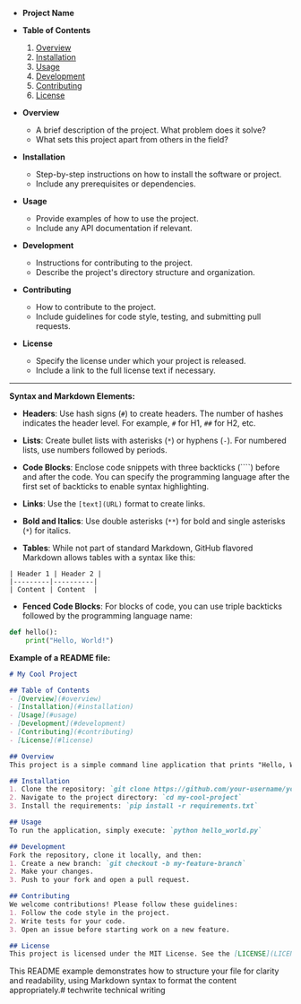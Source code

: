 

* **Project Name**

* **Table of Contents**
  1. [Overview](#overview)
  2. [Installation](#installation)
  3. [Usage](#usage)
  4. [Development](#development)
  5. [Contributing](#contributing)
  6. [License](#license)

* **Overview**
   - A brief description of the project. What problem does it solve?
   - What sets this project apart from others in the field?

* **Installation**
   - Step-by-step instructions on how to install the software or project.
   - Include any prerequisites or dependencies.

* **Usage**
   - Provide examples of how to use the project.
   - Include any API documentation if relevant.

* **Development**
   - Instructions for contributing to the project.
   - Describe the project's directory structure and organization.

* **Contributing**
   - How to contribute to the project.
   - Include guidelines for code style, testing, and submitting pull requests.

* **License**
   - Specify the license under which your project is released.
   - Include a link to the full license text if necessary.

---

**Syntax and Markdown Elements:**

* **Headers**: Use hash signs (`#`) to create headers. The number of hashes indicates the header level. For example, `#` for H1, `##` for H2, etc.

* **Lists**: Create bullet lists with asterisks (`*`) or hyphens (`-`). For numbered lists, use numbers followed by periods.

* **Code Blocks**: Enclose code snippets with three backticks (````) before and after the code. You can specify the programming language after the first set of backticks to enable syntax highlighting.

* **Links**: Use the `[text](URL)` format to create links.

* **Bold and Italics**: Use double asterisks (`**`) for bold and single asterisks (`*`) for italics.

* **Tables**: While not part of standard Markdown, GitHub flavored Markdown allows tables with a syntax like this:

```
| Header 1 | Header 2 |
|---------|----------|
| Content | Content  |
```

* **Fenced Code Blocks**: For blocks of code, you can use triple backticks followed by the programming language name:


```python
def hello():
    print("Hello, World!")
```

**Example of a README file:**


```markdown
# My Cool Project

## Table of Contents
- [Overview](#overview)
- [Installation](#installation)
- [Usage](#usage)
- [Development](#development)
- [Contributing](#contributing)
- [License](#license)

## Overview
This project is a simple command line application that prints "Hello, World!" to the console. It's written in Python and demonstrates basic software engineering principles.

## Installation
1. Clone the repository: `git clone https://github.com/your-username/your-repository.git`
2. Navigate to the project directory: `cd my-cool-project`
3. Install the requirements: `pip install -r requirements.txt`

## Usage
To run the application, simply execute: `python hello_world.py`

## Development
Fork the repository, clone it locally, and then:
1. Create a new branch: `git checkout -b my-feature-branch`
2. Make your changes.
3. Push to your fork and open a pull request.

## Contributing
We welcome contributions! Please follow these guidelines:
1. Follow the code style in the project.
2. Write tests for your code.
3. Open an issue before starting work on a new feature.

## License
This project is licensed under the MIT License. See the [LICENSE](LICENSE) file for details.

```

This README example demonstrates how to structure your file for clarity and readability, using Markdown syntax to format the content appropriately.# techwrite
technical writing
